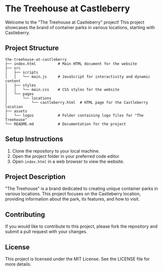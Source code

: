 # The Treehouse at Castleberry

Welcome to the "The Treehouse at Castleberry" project! This project showcases the brand of container parks in various locations, starting with Castleberry.

## Project Structure

```
the-treehouse-at-castleberry
├── index.html          # Main HTML document for the website
├── src
│   ├── scripts
│   │   └── main.js     # JavaScript for interactivity and dynamic content
│   ├── styles
│   │   └── main.css    # CSS styles for the website
│   └── pages
│       └── locations
│           └── castleberry.html  # HTML page for the Castleberry location
├── assets
│   └── logos           # Folder containing logo files for "The Treehouse"
└── README.md           # Documentation for the project
```

## Setup Instructions

1. Clone the repository to your local machine.
2. Open the project folder in your preferred code editor.
3. Open `index.html` in a web browser to view the website.

## Project Description

"The Treehouse" is a brand dedicated to creating unique container parks in various locations. This project focuses on the Castleberry location, providing information about the park, its features, and how to visit.

## Contributing

If you would like to contribute to this project, please fork the repository and submit a pull request with your changes. 

## License

This project is licensed under the MIT License. See the LICENSE file for more details.